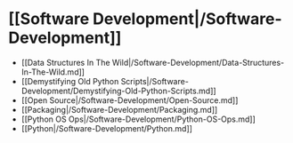 # [[Software Development|/Software-Development]]
 * [[Data Structures In The Wild|/Software-Development/Data-Structures-In-The-Wild.md]]
 * [[Demystifying Old Python Scripts|/Software-Development/Demystifying-Old-Python-Scripts.md]]
 * [[Open Source|/Software-Development/Open-Source.md]]
 * [[Packaging|/Software-Development/Packaging.md]]
 * [[Python OS Ops|/Software-Development/Python-OS-Ops.md]]
 * [[Python|/Software-Development/Python.md]]
